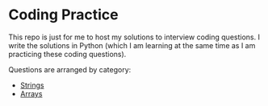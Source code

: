 # Coding Practice

This repo is just for me to host my solutions to interview coding questions. I write the solutions in Python (which I am learning at the same time as I am practicing these coding questions).

Questions are arranged by category:
* [Strings](https://github.com/vcchang/coding-practice/tree/master/Strings)
* [Arrays](https://github.com/vcchang/coding-practice/tree/master/Arrays)
